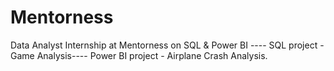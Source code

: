 # Mentorness
Data Analyst Internship at Mentorness on SQL &amp; Power BI ----
SQL project - Game Analysis----
Power BI project - Airplane Crash Analysis.
